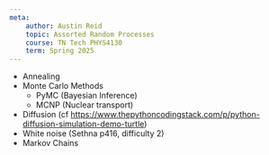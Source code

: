 ```yaml
---
meta:
    author: Austin Reid
    topic: Assorted Random Processes
    course: TN Tech PHYS4130
    term: Spring 2025
---
```


 - Annealing
 - Monte Carlo Methods
   + PyMC (Bayesian Inference)
   + MCNP (Nuclear transport)
 - Diffusion (cf https://www.thepythoncodingstack.com/p/python-diffusion-simulation-demo-turtle)
 - White noise (Sethna p416, difficulty 2)
 - Markov Chains
